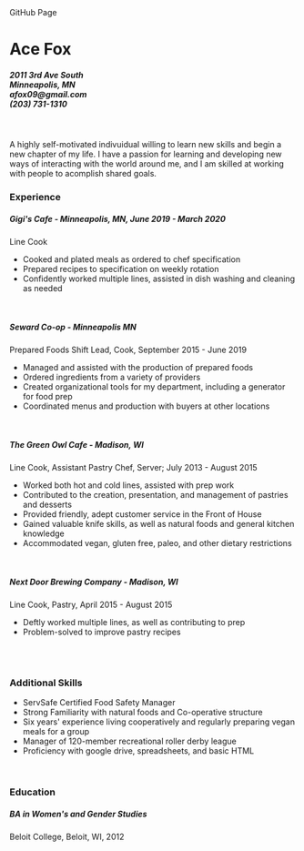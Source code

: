 <html>
<head>
GitHub Page
<link rel= "stylesheet" href="style.css"/>
</Head>
<body>
<h1> Ace Fox </h1>
<h5>2011 3rd Ave South
<br>Minneapolis, MN 
<br>
afox09@gmail.com <br>
(203) 731-1310</h5>
<br>
<p>A highly self-motivated indivuidual willing to learn new skills and begin a new chapter of my life.
I have a passion for learning and developing new ways of interacting with the world around me, and I am skilled at working with people to acomplish shared goals. 
  <br>
  <h3>
    Experience
  </h3>
  <h5>Gigi's Cafe - Minneapolis, MN, June 2019 - March 2020</h5>
  <p>Line Cook
 <ul>
   <li>Cooked and plated meals as ordered to chef specification</li>
   <li>Prepared recipes to specification on weekly rotation</li>
   <li>Confidently worked multiple lines, assisted in dish washing and cleaning as needed</li>
  </ul>  
  <br>
  <h5>Seward Co-op - Minneapolis MN</h5>
  <p>Prepared Foods Shift Lead, Cook, September 2015 - June 2019
 <ul>
  <li>Managed and assisted with the production of prepared foods</li>
  <li>Ordered ingredients from a variety of providers</li>
  <li>Created organizational tools for my department, including a generator for food prep</li>
  <li>Coordinated menus and production with buyers at other locations</li>
  </ul>
  <br>
  <h5>The Green Owl Cafe -  Madison, WI </h5>
  <p>Line Cook, Assistant Pastry Chef,  Server;  July 2013 - August 2015
  <ul>
  <li>Worked both hot and cold lines, assisted with prep work</li>
  <li>Contributed to the creation, presentation, and management of pastries and desserts</li>
  <li>Provided friendly, adept customer service in the Front of House</li>
  <li>Gained valuable knife skills, as well as natural foods and general kitchen knowledge</li>
  <li>Accommodated vegan, gluten free, paleo, and other dietary restrictions</li>
  </ul>
  <br>
  <h5>Next Door Brewing Company - Madison, WI</h5>
  <p>Line Cook, Pastry, April 2015 - August 2015
<ul>
<li>Deftly worked multiple lines, as well as contributing to prep</li>
<li>Problem-solved to improve pastry recipes</li>
</ul>
<br>
  <br>
<h3>
Additional Skills
</h3>
<ul>
<li>ServSafe Certified Food Safety Manager</li>
<li>Strong Familiarity with natural foods and Co-operative structure</li>
<li>Six years' experience living cooperatively and regularly preparing vegan meals for a group</li>
<li>Manager of 120-member recreational roller derby league</li>
<li>Proficiency with google drive, spreadsheets, and basic HTML</li>
</ul>
<br>
<h3>
Education
</h3>
<h5>
BA in Women's and Gender Studies
</h5>
<p>
Beloit College, Beloit, WI, 2012
